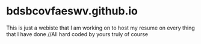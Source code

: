 # bdsbcovfaeswv.github.io
This is just a webiste that I am working on to host my resume on every thing that I have done //All hard coded by yours truly of course
